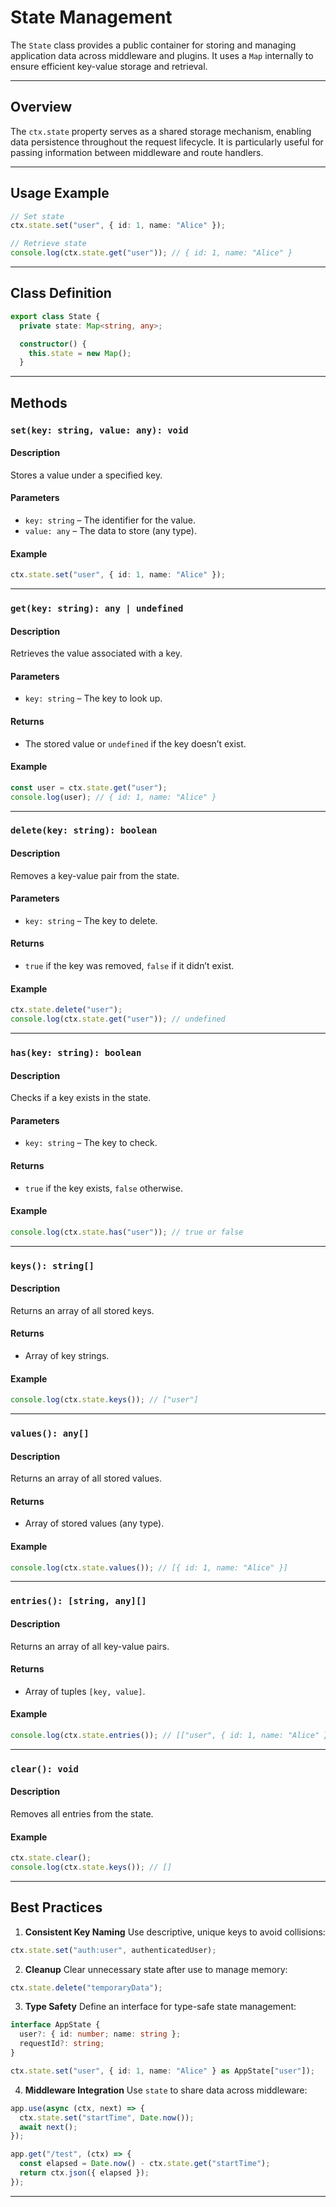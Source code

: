 # **State Management**

The `State` class provides a public container for storing and managing application data across middleware and plugins. It uses a `Map` internally to ensure efficient key-value storage and retrieval.

---

## **Overview**

The `ctx.state` property serves as a shared storage mechanism, enabling data persistence throughout the request lifecycle. It is particularly useful for passing information between middleware and route handlers.

---

## **Usage Example**

```ts
// Set state
ctx.state.set("user", { id: 1, name: "Alice" });

// Retrieve state
console.log(ctx.state.get("user")); // { id: 1, name: "Alice" }
```

---

## **Class Definition**

```ts
export class State {
  private state: Map<string, any>;

  constructor() {
    this.state = new Map();
  }
```

---

## **Methods**

### **`set(key: string, value: any): void`**

#### **Description**

Stores a value under a specified key.

#### **Parameters**

- `key: string` – The identifier for the value.
- `value: any` – The data to store (any type).

#### **Example**

```ts
ctx.state.set("user", { id: 1, name: "Alice" });
```

---

### **`get(key: string): any | undefined`**

#### **Description**

Retrieves the value associated with a key.

#### **Parameters**

- `key: string` – The key to look up.

#### **Returns**

- The stored value or `undefined` if the key doesn’t exist.

#### **Example**

```ts
const user = ctx.state.get("user");
console.log(user); // { id: 1, name: "Alice" }
```

---

### **`delete(key: string): boolean`**

#### **Description**

Removes a key-value pair from the state.

#### **Parameters**

- `key: string` – The key to delete.

#### **Returns**

- `true` if the key was removed, `false` if it didn’t exist.

#### **Example**

```ts
ctx.state.delete("user");
console.log(ctx.state.get("user")); // undefined
```

---

### **`has(key: string): boolean`**

#### **Description**

Checks if a key exists in the state.

#### **Parameters**

- `key: string` – The key to check.

#### **Returns**

- `true` if the key exists, `false` otherwise.

#### **Example**

```ts
console.log(ctx.state.has("user")); // true or false
```

---

### **`keys(): string[]`**

#### **Description**

Returns an array of all stored keys.

#### **Returns**

- Array of key strings.

#### **Example**

```ts
console.log(ctx.state.keys()); // ["user"]
```

---

### **`values(): any[]`**

#### **Description**

Returns an array of all stored values.

#### **Returns**

- Array of stored values (any type).

#### **Example**

```ts
console.log(ctx.state.values()); // [{ id: 1, name: "Alice" }]
```

---

### **`entries(): [string, any][]`**

#### **Description**

Returns an array of all key-value pairs.

#### **Returns**

- Array of tuples `[key, value]`.

#### **Example**

```ts
console.log(ctx.state.entries()); // [["user", { id: 1, name: "Alice" }]]
```

---

### **`clear(): void`**

#### **Description**

Removes all entries from the state.

#### **Example**

```ts
ctx.state.clear();
console.log(ctx.state.keys()); // []
```

---

## **Best Practices**

1. **Consistent Key Naming**
   Use descriptive, unique keys to avoid collisions:

```ts
ctx.state.set("auth:user", authenticatedUser);
```

2. **Cleanup**
   Clear unnecessary state after use to manage memory:

```ts
ctx.state.delete("temporaryData");
```

3. **Type Safety**
   Define an interface for type-safe state management:

```ts
interface AppState {
  user?: { id: number; name: string };
  requestId?: string;
}

ctx.state.set("user", { id: 1, name: "Alice" } as AppState["user"]);
```

4. **Middleware Integration**
   Use `state` to share data across middleware:

```ts
app.use(async (ctx, next) => {
  ctx.state.set("startTime", Date.now());
  await next();
});

app.get("/test", (ctx) => {
  const elapsed = Date.now() - ctx.state.get("startTime");
  return ctx.json({ elapsed });
});
```

---
